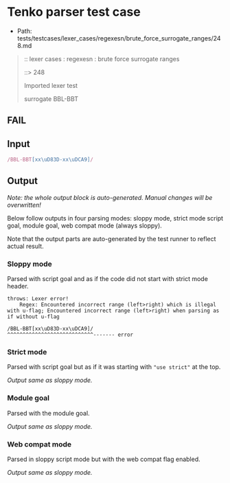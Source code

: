 # Tenko parser test case

- Path: tests/testcases/lexer_cases/regexesn/brute_force_surrogate_ranges/248.md

> :: lexer cases : regexesn : brute force surrogate ranges
>
> ::> 248
>
> Imported lexer test
>
> surrogate BBL-BBT

## FAIL

## Input

`````js
/BBL-BBT[xx\uD83D-xx\uDCA9]/
`````

## Output

_Note: the whole output block is auto-generated. Manual changes will be overwritten!_

Below follow outputs in four parsing modes: sloppy mode, strict mode script goal, module goal, web compat mode (always sloppy).

Note that the output parts are auto-generated by the test runner to reflect actual result.

### Sloppy mode

Parsed with script goal and as if the code did not start with strict mode header.

`````
throws: Lexer error!
    Regex: Encountered incorrect range (left>right) which is illegal with u-flag; Encountered incorrect range (left>right) when parsing as if without u-flag

/BBL-BBT[xx\uD83D-xx\uDCA9]/
^^^^^^^^^^^^^^^^^^^^^^^^^^^^------- error
`````

### Strict mode

Parsed with script goal but as if it was starting with `"use strict"` at the top.

_Output same as sloppy mode._

### Module goal

Parsed with the module goal.

_Output same as sloppy mode._

### Web compat mode

Parsed in sloppy script mode but with the web compat flag enabled.

_Output same as sloppy mode._
